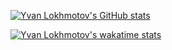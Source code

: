 <!---
yvanlok/yvanlok is a ✨ special ✨ repository because its `README.md` (this file) appears on your GitHub profile.
You can click the Preview link to take a look at your changes.
--->
[![Yvan Lokhmotov's GitHub stats](https://github-readme-stats.vercel.app/api?username=yvanlok&count_private=true&theme=transparent)](https://github.com/anuraghazra/github-readme-stats)

[![Yvan Lokhmotov's wakatime stats](https://github-readme-stats.vercel.app/api/wakatime?username=yvanlok&layout=compact&theme=transparent)](https://github.com/anuraghazra/github-readme-stats)
